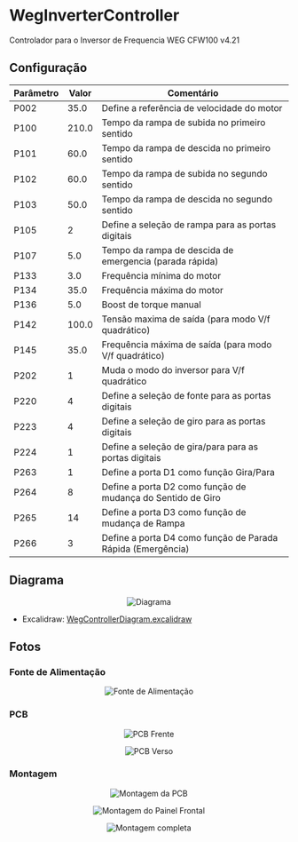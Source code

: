 # WegInverterController

Controlador para o Inversor de Frequencia WEG CFW100 v4.21

## Configuração

| Parâmetro | Valor | Comentário                                                  |
| --------- | ----- | ----------------------------------------------------------- |
| P002      | 35.0  | Define a referência de velocidade do motor                  |
| P100      | 210.0 | Tempo da rampa de subida no primeiro sentido                |
| P101      | 60.0  | Tempo da rampa de descida no primeiro sentido               |
| P102      | 60.0  | Tempo da rampa de subida no segundo sentido                 |
| P103      | 50.0  | Tempo da rampa de descida no segundo sentido                |
| P105      | 2     | Define a seleção de rampa para as portas digitais           |
| P107      | 5.0   | Tempo da rampa de descida de emergencia (parada rápida)     |
| P133      | 3.0   | Frequência mínima do motor                                  |
| P134      | 35.0  | Frequência máxima do motor                                  |
| P136      | 5.0   | Boost de torque manual                                      |
| P142      | 100.0 | Tensão maxima de saída (para modo V/f quadrático)           |
| P145      | 35.0  | Frequência máxima de saída (para modo V/f quadrático)       |
| P202      | 1     | Muda o modo do inversor para V/f quadrático                 |
| P220      | 4     | Define a seleção de fonte para as portas digitais           |
| P223      | 4     | Define a seleção de giro para as portas digitais            |
| P224      | 1     | Define a seleção de gira/para para as portas digitais       |
| P263      | 1     | Define a porta D1 como função Gira/Para                     |
| P264      | 8     | Define a porta D2 como função de mudança do Sentido de Giro |
| P265      | 14    | Define a porta D3 como função de mudança de Rampa           |
| P266      | 3     | Define a porta D4 como função de Parada Rápida (Emergência) |

## Diagrama

<p align="center">
  <img src="Docs/WegControllerDiagram.png" alt="Diagrama">
</p>

- Excalidraw: [WegControllerDiagram.excalidraw](Docs/WegControllerDiagram.excalidraw)

## Fotos

### Fonte de Alimentação

<p align="center">
  <img src="Docs/Photos/PowerSupply.jpg" alt="Fonte de Alimentação">
</p>

### PCB

<p align="center">
  <img src="Docs/Photos/PCB_Front.jpg" alt="PCB Frente">
</p>
<p align="center">
  <img src="Docs/Photos/PCB_Back.jpg" alt="PCB Verso">
</p>

### Montagem

<p align="center">
  <img src="Docs/Photos/Mounted_PCB.jpg" alt="Montagem da PCB">
</p>
<p align="center">
  <img src="Docs/Photos/Mounted_Front.jpg" alt="Montagem do Painel Frontal">
</p>
<p align="center">
  <img src="Docs/Photos/Mounted_All.jpg" alt="Montagem completa">
</p>
